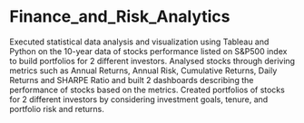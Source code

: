 # Finance_and_Risk_Analytics
Executed statistical data analysis and visualization using Tableau and Python on the 10-year data of stocks performance listed on S&amp;P500 index to build portfolios for 2 different investors.  Analysed stocks through deriving metrics such as Annual Returns, Annual Risk, Cumulative Returns, Daily Returns and SHARPE Ratio and built 2 dashboards describing the performance of stocks based on the metrics.  Created portfolios of stocks for 2 different investors by considering investment goals, tenure, and portfolio risk and returns.
